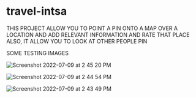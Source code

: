 # travel-intsa
THIS PROJECT ALLOW YOU TO POINT A PIN ONTO A MAP OVER A LOCATION AND ADD RELEVANT INFORMATION AND RATE THAT PLACE
ALSO, IT ALLOW YOU TO LOOK AT OTHER PEOPLE PIN


SOME TESTING IMAGES

![Screenshot 2022-07-09 at 2 45 20 PM](https://user-images.githubusercontent.com/66621263/178107362-b2f5af62-8e3e-46ad-adb1-4b2bad2be340.png)

![Screenshot 2022-07-09 at 2 44 54 PM](https://user-images.githubusercontent.com/66621263/178107365-bcbe894b-1cdc-48bb-9c5f-b6d8ae561e01.png)

![Screenshot 2022-07-09 at 2 43 49 PM](https://user-images.githubusercontent.com/66621263/178107390-855736e9-0888-4b3d-8894-f4e8466af000.png)
